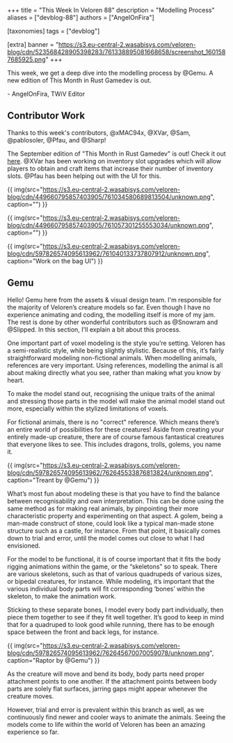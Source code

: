 +++
title = "This Week In Veloren 88"
description = "Modelling Process"
aliases = ["devblog-88"]
authors = ["AngelOnFira"]

[taxonomies]
tags = ["devblog"]

[extra]
banner = "https://s3.eu-central-2.wasabisys.com/veloren-blog/cdn/523568428905398283/761338895081668658/screenshot_1601587685925.png"
+++

This week, we get a deep dive into the modelling process by @Gemu. A new edition
of This Month in Rust Gamedev is out.

\- AngelOnFira, TWiV Editor

## Contributor Work

Thanks to this week's contributors, @xMAC94x, @XVar, @Sam, @pablosoler, @Pfau,
and @Sharp!

The September edition of "This Month in Rust Gamedev" is out! Check it out
[here](https://rust-gamedev.github.io/posts/newsletter-014/). @XVar has been
working on inventory slot upgrades which will allow players to obtain and craft
items that increase their number of inventory slots. @Pfau has been helping out
with the UI for this.

{{
  img(src="https://s3.eu-central-2.wasabisys.com/veloren-blog/cdn/449660795857403905/761034580689813504/unknown.png",
  caption="")
}}

{{
  img(src="https://s3.eu-central-2.wasabisys.com/veloren-blog/cdn/449660795857403905/761057301255553034/unknown.png",
  caption="")
}}

{{
  img(src="https://s3.eu-central-2.wasabisys.com/veloren-blog/cdn/597826574095613962/761040133737807912/unknown.png",
  caption="Work on the bag UI")
}}

## Gemu

Hello! Gemu here from the assets & visual design team. I'm responsible for the
majority of Veloren’s creature models so far. Even though I have no experience
animating and coding, the modelling itself is more of my jam. The rest is done
by other wonderful contributors such as @Snowram and @Slipped. In this section,
I'll explain a bit about this process.

One important part of voxel modeling is the style you’re setting. Veloren has a
semi-realistic style, while being slightly stylistic. Because of this, it’s
fairly straightforward modeling non-fictional animals. When modelling animals,
references are very important. Using references, modelling the animal is all
about making directly what you see, rather than making what you know by heart.

To make the model stand out, recognising the unique traits of the animal and
stressing those parts in the model will make the animal model stand out more,
especially within the stylized limitations of voxels.

For fictional animals, there is no "correct" reference. Which means there’s an
entire world of possibilities for these creatures! Aside from creating your
entirely made-up creature, there are of course famous fantastical creatures that
everyone likes to see. This includes dragons, trolls, golems, you name it.

{{
  img(src="https://s3.eu-central-2.wasabisys.com/veloren-blog/cdn/597826574095613962/762645533876813824/unknown.png",
  caption="Treant by @Gemu")
}}

What’s most fun about modeling these is that you have to find the balance
between recognisability and own interpretation. This can be done using the same
method as for making real animals, by pinpointing their more characteristic
property and experimenting on that aspect. A golem, being a man-made construct
of stone, could look like a typical man-made stone structure such as a castle,
for instance. From that point, it basically comes down to trial and error, until
the model comes out close to what I had envisioned.

For the model to be functional, it is of course important that it fits the body
rigging animations within the game, or the “skeletons” so to speak. There are
various skeletons, such as that of various quadrupeds of various sizes, or
bipedal creatures, for instance. While modeling, it’s important that the various
individual body parts will fit corresponding ‘bones’ within the skeleton, to
make the animation work.

Sticking to these separate bones, I model every body part individually, then
piece them together to see if they fit well together. It’s good to keep in mind
that for a quadruped to look good while running, there has to be enough space
between the front and back legs, for instance.

{{
  img(src="https://s3.eu-central-2.wasabisys.com/veloren-blog/cdn/597826574095613962/762645670070059078/unknown.png",
  caption="Raptor by @Gemu")
}}

As the creature will move and bend its body, body parts need proper attachment
points to one another. If the attachment points between body parts are solely
flat surfaces, jarring gaps might appear whenever the creature moves.

However, trial and error is prevalent within this branch as well, as we
continuously find newer and cooler ways to animate the animals. Seeing the
models come to life within the world of Veloren has been an amazing experience
so far.
